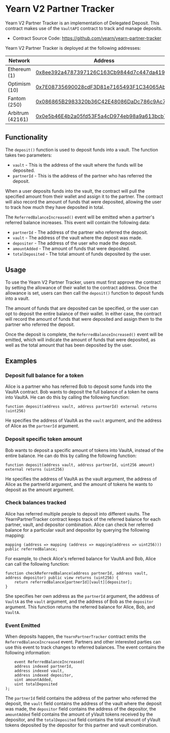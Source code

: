 # Yearn V2 Partner Tracker

Yearn V2 Partner Tracker is an implementation of Delegated Deposit. This contract makes use of the `VaultAPI` contract to track and manage deposits.

- Contract Source Code: https://github.com/yearn/yearn-partner-tracker

Yearn V2 Partner Tracker is deployed at the following addresses:

Network | Address
------- | -------
Ethereum (1) | [0x8ee392a4787397126C163Cb9844d7c447da419D8](https://etherscan.io/address/0x8ee392a4787397126C163Cb9844d7c447da419D8)
Optimism (10) | [0x7E08735690028cdF3D81e7165493F1C34065AbA2](https://optimistic.etherscan.io/address/0x7E08735690028cdF3D81e7165493F1C34065AbA2)
Fantom (250) | [0x086865B2983320b36C42E48086DaDc786c9Ac73B](https://ftmscan.com/address/0x086865B2983320b36C42E48086DaDc786c9Ac73B)
Arbitrum (42161) | [0x0e5b46E4b2a05fd53F5a4cD974eb98a9a613bcb7](https://arbiscan.io/address/0x0e5b46E4b2a05fd53F5a4cD974eb98a9a613bcb7) 

## Functionality

The `deposit()` function is used to deposit funds into a vault. The function takes two parameters: 

- `vault` - This is the address of the vault where the funds will be deposited. 
- `partnerId` - This is the address of the partner who has referred the deposit. 

When a user deposits funds into the vault, the contract will pull the specified amount from their wallet and assign it to the partner. The contract will also record the amount of funds that were deposited, allowing the user to track how much they have deposited in total.

The `ReferredBalanceIncreased()` event will be emitted when a partner's referred balance increases. This event will contain the following data: 

- `partnerId` - The address of the partner who referred the deposit. 
- `vault` - The address of the vault where the deposit was made. 
- `depositer` - The address of the user who made the deposit. 
- `amountAdded` - The amount of funds that were deposited. 
- `totalDeposited` - The total amount of funds deposited by the user. 

## Usage

To use the Yearn V2 Partner Tracker, users must first approve the contract by setting the allowance of their wallet to the contract address. Once the allowance is set, users can then call the `deposit()` function to deposit funds into a vault. 

The amount of funds that are deposited can be specified, or the user can opt to deposit the entire balance of their wallet. In either case, the contract will record the amount of funds that were deposited and assign them to the partner who referred the deposit. 

Once the deposit is complete, the `ReferredBalanceIncreased()` event will be emitted, which will indicate the amount of funds that were deposited, as well as the total amount that has been deposited by the user. 


## Examples

### Deposit full balance for a token
Alice is a partner who has referred Bob to deposit some funds into the VaultA contract. Bob wants to deposit the full balance of a token he owns into VaultA. He can do this by calling the following function:

```
function deposit(address vault, address partnerId) external returns (uint256)
```

He specifies the address of VaultA as the `vault` argument, and the address of Alice as the `partnerId` argument.

### Deposit specific token amount
Bob wants to deposit a specific amount of tokens into VaultA, instead of the entire balance. He can do this by calling the following function:

```
function deposit(address vault, address partnerId, uint256 amount) external returns (uint256)
```

He specifies the address of VaultA as the vault argument, the address of Alice as the partnerId argument, and the amount of tokens he wants to deposit as the amount argument.

### Check balances tracked
Alice has referred multiple people to deposit into different vaults. The YearnPartnerTracker contract keeps track of the referred balance for each partner, vault, and depositor combination. Alice can check her referred balance for a particular vault and depositor by querying the following mapping:

```
mapping (address => mapping (address => mapping(address => uint256))) public referredBalance;
```

For example, to check Alice's referred balance for VaultA and Bob, Alice can call the following function:

```
function checkReferredBalance(address partnerId, address vault, address depositor) public view returns (uint256) {
    return referredBalance[partnerId][vault][depositor];
}
```


She specifies her own address as the `partnerId` argument, the address of `VaultA` as the `vault` argument, and the address of Bob as the `depositor` argument. This function returns the referred balance for Alice, Bob, and `VaultA`.

### Event Emitted

When deposits happen, the `YearnPartnerTracker` contract emits the `ReferredBalanceIncreased` event. Partners and other interested parties can use this event to track changes to referred balances. The event contains the following information:

```
    event ReferredBalanceIncreased(
    address indexed partnerId,
    address indexed vault,
    address indexed depositor,
    uint amountAdded,
    uint totalDeposited
);
```


The `partnerId` field contains the address of the partner who referred the deposit, the `vault` field contains the address of the vault where the deposit was made, the `depositor` field contains the address of the depositor, the `amountAdded` field contains the amount of yVault tokens received by the depositor, and the `totalDeposited` field contains the total amount of yVault tokens deposited by the depositor for this partner and vault combination.